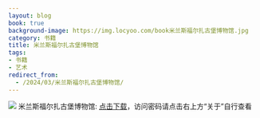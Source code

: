 ```yaml
---
layout: blog
book: true
background-image: https://img.locyoo.com/book米兰斯福尔扎古堡博物馆.jpg
category: 书籍
title: 米兰斯福尔扎古堡博物馆
tags:
- 书籍
- 艺术
redirect_from:
  - /2024/03/米兰斯福尔扎古堡博物馆/
---
```

![](https://img.locyoo.com/book米兰斯福尔扎古堡博物馆.jpg)
米兰斯福尔扎古堡博物馆: <a name = "ref1" href="https://url18.ctfile.com/f/50983618-1350065093-eb77e6?p=3619">点击下载</a>，访问密码请点击右上方“关于”自行查看